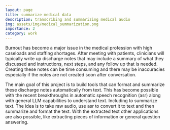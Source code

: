 ```yaml
---
layout: page
title: summarize medical data
description: transcribing and summarizing medical audio
img: assets/img/medical_summarization.png
importance: 2
category: work
---
```


Burnout has become a major issue in the medical profession with high caseloads and staffing shortages. After meeting with patients, clinicians will typically write up discharge notes that may include a summary of what they discussed and instructions, next steps, and any follow up that is needed. Creating these notes can be time consuming and there may be inaccuracies especially if the notes are not created soon after conversation. 

The main goal of this project is to build tools that can format and summarize these discharge notes automatically from text. This has become possible with the recent breakthroughs in automatic speech recognition (asr) along with general LLM capabilities to understand text. Including to summarize text. The idea is to take raw audio, use asr to convert it to text and then summarize and format the text. With the extracted text other applications are also possible, like extracting pieces of information or general question answering.

